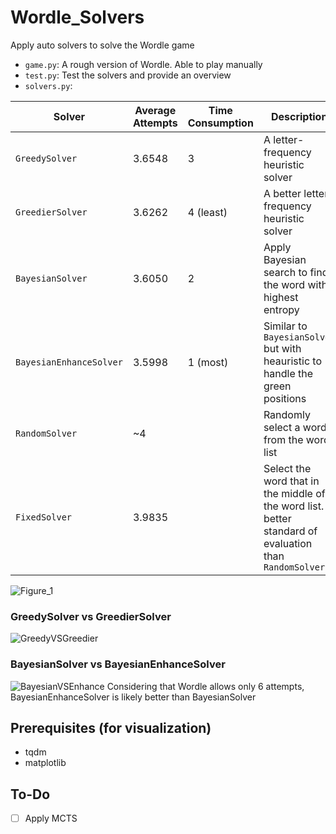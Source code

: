 # Wordle_Solvers

Apply auto solvers to solve the Wordle game
- `game.py`: A rough version of Wordle. Able to play manually
- `test.py`: Test the solvers and provide an overview
- `solvers.py`:

| Solver | Average Attempts | Time Consumption | Description |
| ------ | ---------------- | ---------------- | ----------- |
| `GreedySolver` | 3.6548 | 3 | A letter-frequency heuristic solver |
| `GreedierSolver` | 3.6262 | 4 (least) | A better letter-frequency heuristic solver |
| `BayesianSolver` | 3.6050 | 2 | Apply Bayesian search to find the word with highest entropy |
| `BayesianEnhanceSolver` | 3.5998 | 1 (most) | Similar to `BayesianSolver` but with heauristic to handle the green positions |
| `RandomSolver` | ~4 | | Randomly select a word from the word list |
| `FixedSolver` | 3.9835 | | Select the word that in the middle of the word list. A better standard of evaluation than `RandomSolver` |

![Figure_1](https://github.com/user-attachments/assets/589d46bc-2587-4bfc-9a6e-78569014b96e)

### GreedySolver vs GreedierSolver
![GreedyVSGreedier](https://github.com/user-attachments/assets/cd513b02-cefe-4b41-ada6-4beeeb4d8f93)

### BayesianSolver vs BayesianEnhanceSolver
![BayesianVSEnhance](https://github.com/user-attachments/assets/e0f6c9b3-4ee9-46cd-8eb5-1d4c967b2a81)
Considering that Wordle allows only 6 attempts, BayesianEnhanceSolver is likely better than BayesianSolver

## Prerequisites (for visualization)
- tqdm 
- matplotlib

## To-Do
- [ ] Apply MCTS


